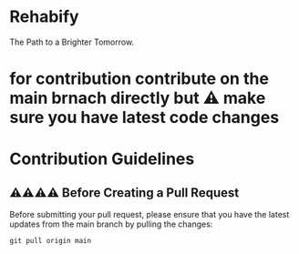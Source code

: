 # Rehabify
 The Path to a Brighter Tomorrow.
# for contribution contribute on the main brnach directly but ⚠️ make sure you have latest code changes 
 
# Contribution Guidelines

## ⚠️⚠️⚠️⚠️ Before Creating a Pull Request

Before submitting your pull request, please ensure that you have the latest updates from the main branch by pulling the changes:

```bashn 
git pull origin main

